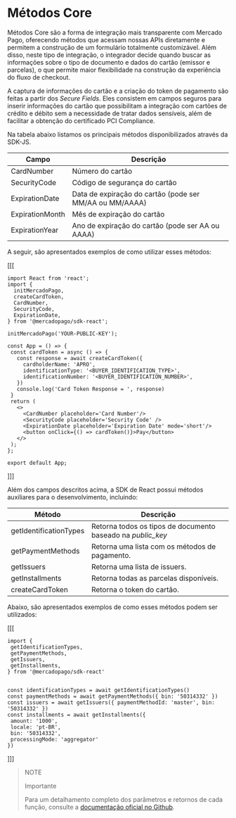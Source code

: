 # Métodos Core

Métodos Core são a forma de integração mais transparente com Mercado Pago, oferecendo métodos que acessam nossas APIs diretamente e permitem a construção de um formulário totalmente customizável. Além disso, neste tipo de integração, o integrador decide quando buscar as informações sobre o tipo de documento e dados do cartão (emissor e parcelas), o que permite maior flexibilidade na construção da experiência do fluxo de checkout.

A captura de informações do cartão e a criação do token de pagamento são feitas a partir dos _Secure Fields_. Eles consistem em campos seguros para inserir informações do cartão que possibilitam a integração com cartões de crédito e débito sem a necessidade de tratar dados sensíveis, além de facilitar a obtenção do certificado PCI Compliance.

Na tabela abaixo listamos os principais métodos disponibilizados através da SDK-JS.

| Campo | Descrição |
|---|---|
| CardNumber | Número do cartão |
| SecurityCode | Código de segurança do cartão |
| ExpirationDate | Data de expiração do cartão (pode ser MM/AA ou MM/AAAA) |
| ExpirationMonth | Mês de expiração do cartão |
| ExpirationYear | Ano de expiração do cartão (pode ser AA ou AAAA) |

A seguir, são apresentados exemplos de como utilizar esses métodos:

[[[
```react-jsx
import React from 'react';
import {
  initMercadoPago,
  createCardToken,
  CardNumber,
  SecurityCode,
  ExpirationDate,
} from '@mercadopago/sdk-react';

initMercadoPago('YOUR-PUBLIC-KEY');

const App = () => {
 const cardToken = async () => {
   const response = await createCardToken({
     cardholderName: 'APRO',
     identificationType: '<BUYER_IDENTIFICATION_TYPE>',
     identificationNumber: '<BUYER_IDENTIFICATION_NUMBER>',
   })
   console.log('Card Token Response = ', response)
 }
 return (
   <>
     <CardNumber placeholder='Card Number'/>
     <SecurityCode placeholder='Security Code' />
     <ExpirationDate placeholder='Expiration Date' mode='short'/>
     <button onClick={() => cardToken()}>Pay</button>
   </>
 );
};

export default App;

```    
]]]

Além dos campos descritos acima, a SDK de React possui métodos auxiliares para o desenvolvimento, incluindo:

| Método | Descrição |
|---|---|
| getIdentificationTypes | Retorna todos os tipos de documento baseado na _public_key_ |
| getPaymentMethods | Retorna uma lista com os métodos de pagamento. |
| getIssuers | Retorna uma lista de issuers. |
| getInstallments | Retorna todas as parcelas disponíveis. |
| createCardToken | Retorna o token do cartão. |

Abaixo, são apresentados exemplos de como esses métodos podem ser utilizados:

[[[
```react-jsx
import {
 getIdentificationTypes,
 getPaymentMethods,
 getIssuers,
 getInstallments,
} from '@mercadopago/sdk-react'


const identificationTypes = await getIdentificationTypes()
const paymentMethods = await getPaymentMethods({ bin: '50314332' })
const issuers = await getIssuers({ paymentMethodId: 'master', bin: '50314332' })
const installments = await getInstallments({
 amount: '1000',
 locale: 'pt-BR',
 bin: '50314332',
 processingMode: 'aggregator'
})

```
]]]

> NOTE
>
> Importante
>
> Para um detalhamento completo dos parâmetros e retornos de cada função, consulte a [documentação oficial no Github](https://github.com/mercadopago/sdk-js/blob/main/API/core-methods.md).